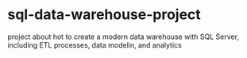 # sql-data-warehouse-project
project about hot to create a modern data warehouse with SQL Server, including ETL processes, data modelin, and analytics
